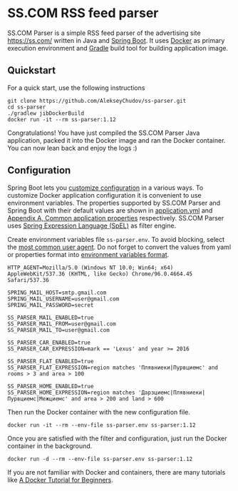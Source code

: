 # SS.COM RSS feed parser

SS.COM Parser is a simple RSS feed parser of the advertising site https://ss.com/ written in Java and [Spring Boot](https://spring.io/projects/spring-boot). It uses [Docker](https://www.docker.com/) as primary execution environment and [Gradle](https://gradle.org/) build tool for building application image.


## Quickstart

For a quick start, use the following instructions

```shell
git clone https://github.com/AlekseyChudov/ss-parser.git
cd ss-parser
./gradlew jibDockerBuild
docker run -it --rm ss-parser:1.12
```

Congratulations! You have just compiled the SS.COM Parser Java application, packed it into the Docker image and ran the Docker container. You can now lean back and enjoy the logs :)


## Configuration

Spring Boot lets you [customize configuration](https://docs.spring.io/spring-boot/docs/current/reference/html/boot-features-external-config.html) in a various ways. To customize Docker application configuration it is convenient to use environment variables. The properties supported by SS.COM Parser and Spring Boot with their default values are shown in [application.yml](https://github.com/AlekseyChudov/ss-parser/blob/master/src/main/resources/application.yml) and [Appendix A, Common application properties](https://docs.spring.io/spring-boot/docs/current/reference/html/common-application-properties.html) respectively. SS.COM Parser uses [Spring Expression Language (SpEL)](https://docs.spring.io/spring/docs/current/spring-framework-reference/core.html#expressions) as filter engine.

Create environment variables file `ss-parser.env`. To avoid blocking, select the [most common user agent](https://techblog.willshouse.com/2012/01/03/most-common-user-agents/). Do not forget to convert the values from yaml or properties format into [environment variables format](https://docs.spring.io/spring-boot/docs/current/reference/html/boot-features-external-config.html#boot-features-external-config-relaxed-binding).

```shell
HTTP_AGENT=Mozilla/5.0 (Windows NT 10.0; Win64; x64) AppleWebKit/537.36 (KHTML, like Gecko) Chrome/96.0.4664.45 Safari/537.36

SPRING_MAIL_HOST=smtp.gmail.com
SPRING_MAIL_USERNAME=user@gmail.com
SPRING_MAIL_PASSWORD=secret

SS_PARSER_MAIL_ENABLED=true
SS_PARSER_MAIL_FROM=user@gmail.com
SS_PARSER_MAIL_TO=user@gmail.com

SS_PARSER_CAR_ENABLED=true
SS_PARSER_CAR_EXPRESSION=mark == 'Lexus' and year >= 2016

SS_PARSER_FLAT_ENABLED=true
SS_PARSER_FLAT_EXPRESSION=region matches 'Плявниеки|Пурвциемс' and rooms > 3 and area > 100

SS_PARSER_HOME_ENABLED=true
SS_PARSER_HOME_EXPRESSION=region matches 'Дарзциемс|Плявниеки|Пурвциемс|Межциемс' and area > 200 and land > 600
```

Then run the Docker container with the new configuration file.

```shell
docker run -it --rm --env-file ss-parser.env ss-parser:1.12
```

Once you are satisfied with the filter and configuration, just run the Docker container in the background.

```shell
docker run -d --rm --env-file ss-parser.env ss-parser:1.12
```

If you are not familiar with Docker and containers, there are many tutorials like [A Docker Tutorial for Beginners](https://docker-curriculum.com/).
